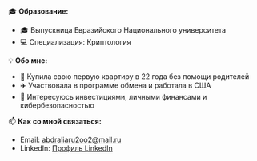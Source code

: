 🎓 **Образование:**  
- 🎓 Выпускница Евразийского Национального университета  
- 💻 Специализация: Криптология  

💡 **Обо мне:**  
- 🏡 Купила свою первую квартиру в 22 года без помощи родителей  
- ✈️ Участвовала в программе обмена и работала в США  
- 🔐 Интересуюсь инвестициями, личными финансами и кибербезопасностью  

📫 **Как со мной связаться:**  
- Email: abdraliaru2oo2@mail.ru  
- LinkedIn: [Профиль LinkedIn](https://www.linkedin.com/in/aru-abdrali-672298352)
